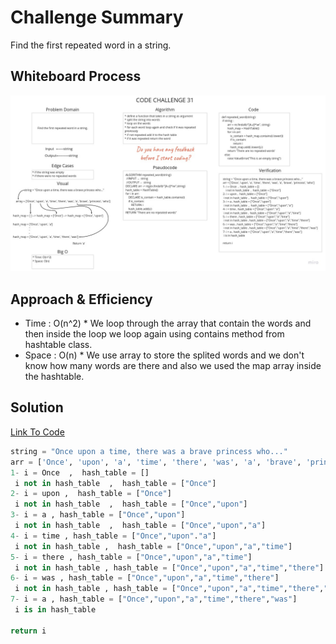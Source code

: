 # Challenge Summary

Find the first repeated word in a string.

## Whiteboard Process

![Whiteboard](assets/repeated-word.jpg)

## Approach & Efficiency

* Time : O(n^2)
        * We loop through the array that contain the words and then inside the loop we loop again using contains method from hashtable class.
* Space : O(n)
        * We use array to store the splited words and we don't know how many words are there and also we used the map array inside the hashtable.

## Solution

[Link To Code](hashmap_repeated_word.py)

```python
string = "Once upon a time, there was a brave princess who..."
arr = ['Once', 'upon', 'a', 'time', 'there', 'was', 'a', 'brave', 'princess', 'who']
1- i = Once  ,  hash_table = []
 i not in hash_table  ,  hash_table = ["Once"]
2- i = upon ,  hash_table = ["Once"]
 i not in hash_table  ,  hash_table = ["Once","upon"]
3- i = a , hash_table = ["Once","upon"]
 i not in hash_table  ,  hash_table = ["Once","upon","a"]
4- i = time , hash_table = ["Once","upon"."a"]
 i not in hash_table ,  hash_table = ["Once","upon","a","time"]
5- i = there , hash_table = ["Once","upon","a","time"]
 i not in hash_table , hash_table = ["Once","upon","a","time","there"]
6- i = was , hash_table = ["Once","upon","a","time","there"]
 i not in hash_table , hash_table = ["Once","upon","a","time","there","was"]
7- i = a , hash_table = ["Once","upon","a","time","there","was"]
 i is in hash_table

return i
```
